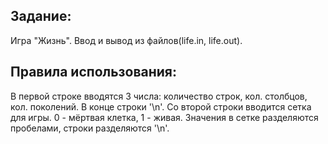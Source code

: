 ## Задание:

Игра "Жизнь". Ввод и вывод из файлов(life.in, life.out).

## Правила использования:

В первой строке вводятся 3 числа: количество строк, кол. столбцов, кол. поколений. В конце строки '\n'.
Со второй строки вводится сетка для игры. 0 - мёртвая клетка, 1 - живая. Значения в сетке разделяются пробелами, строки разделяются '\n'.